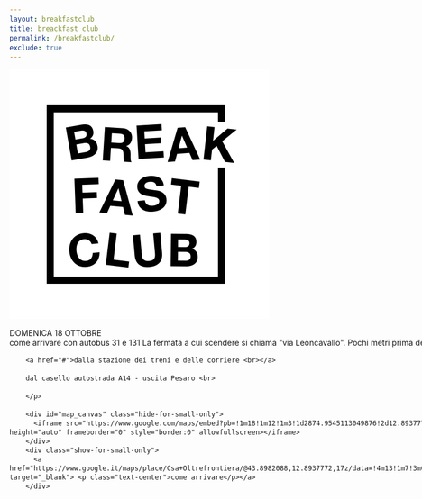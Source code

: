 ```yaml
---
layout: breakfastclub
title: breackfast club
permalink: /breakfastclub/
exclude: true
---
```


<div class="row">
  <div class="small-10 medium-8 large-7 small-centered columns">
  <div class="header panel">
        <div class="sign">
          <img src="/img/logo_breakfastclub.png" alt="breakfast club">
        </div>
        <p><span>DOMENICA 18 OTTOBRE</span> <br>
        come arrivare con autobus 31 e 131 La fermata a cui scendere si chiama "via Leoncavallo". Pochi metri prima della fermata, sul lato opposto della strada, c'e una via: percorrila fino in fondo e sulla destra troverai il centro sociale <br>

        <a href="#">dalla stazione dei treni e delle corriere <br></a>
        
        dal casello autostrada A14 - uscita Pesaro <br>
      
        </p>

        <div id="map_canvas" class="hide-for-small-only">
          <iframe src="https://www.google.com/maps/embed?pb=!1m18!1m12!1m3!1d2874.9545113049876!2d12.893777215100544!3d43.89820884457147!2m3!1f0!2f0!3f0!3m2!1i1024!2i768!4f13.1!3m3!1m2!1s0x132d1eab61be55e1%3A0xb19d9dd11c94ad98!2sCsa+Oltrefrontiera!5e0!3m2!1sit!2sit!4v1479120462852" width="100%" height="auto" frameborder="0" style="border:0" allowfullscreen></iframe>
        </div>
        <div class="show-for-small-only">
          <a href="https://www.google.it/maps/place/Csa+Oltrefrontiera/@43.8982088,12.8937772,17z/data=!4m13!1m7!3m6!1s0x132d1eab673e3937:0x82b5d29dfae0c2e6!2sVia+Ruggero+Leoncavallo,+15,+61122+Pesaro+PU!3b1!8m2!3d43.898205!4d12.8959659!3m4!1s0x132d1eab61be55e1:0xb19d9dd11c94ad98!8m2!3d43.8985022!4d12.8958124" target="_blank"> <p class="text-center">come arrivare</p></a>
        </div>
  </div>
 </div>

<!-- <div class="small-2 push columns absolutepanel">
 <h6>Archive</h6>
    <ul class="no-bullet">
      {% for post in site.posts %}
       {% if post.categories contains 'blog' %}
          {% unless post.next %}

            {{ post.date | date: '%Y %b' }}
          {% else %}
            {% capture year %}{{ post.date | date: '%Y %b' }}{% endcapture %}
            {% capture nyear %}{{ post.next.date | date: '%Y %b' }}{% endcapture %}
            {% if year != nyear %}
              {{ post.date | date: '%Y %b' }}
            {% endif %}
          {% endunless %}

          <li><a href="{{ post.url }}">{{ post.title }}</a></li>
       {% endif %}
      {% endfor %}
    </ul>
</div> -->

</div>